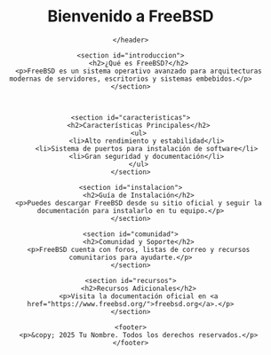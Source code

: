 <!DOCTYPE html>
<html lang="es">
<head>
    <meta charset="UTF-8">
    <meta name="viewport" content="width=device-width, initial-scale=1.0">
    <title>Introducción a FreeBSD</title>
</head>
<body>
    <header>
        <h1>Bienvenido a FreeBSD</h1>
      
    </header>

    <section id="introduccion">
        <h2>¿Qué es FreeBSD?</h2>
        <p>FreeBSD es un sistema operativo avanzado para arquitecturas modernas de servidores, escritorios y sistemas embebidos.</p>
    </section>

    

    <section id="caracteristicas">
        <h2>Características Principales</h2>
        <ul>
            <li>Alto rendimiento y estabilidad</li>
            <li>Sistema de puertos para instalación de software</li>
            <li>Gran seguridad y documentación</li>
        </ul>
    </section>

    <section id="instalacion">
        <h2>Guía de Instalación</h2>
        <p>Puedes descargar FreeBSD desde su sitio oficial y seguir la documentación para instalarlo en tu equipo.</p>
    </section>

    <section id="comunidad">
        <h2>Comunidad y Soporte</h2>
        <p>FreeBSD cuenta con foros, listas de correo y recursos comunitarios para ayudarte.</p>
    </section>

    <section id="recursos">
        <h2>Recursos Adicionales</h2>
        <p>Visita la documentación oficial en <a href="https://www.freebsd.org/">freebsd.org</a>.</p>
    </section>

    <footer>
        <p>&copy; 2025 Tu Nombre. Todos los derechos reservados.</p>
    </footer>
</body>
</html>

